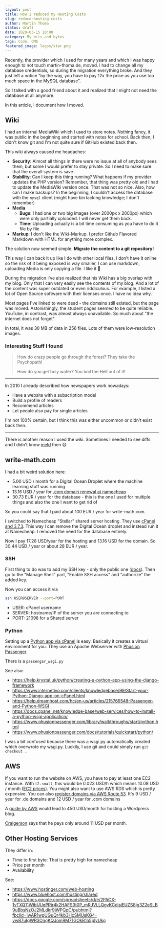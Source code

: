 ```yaml
---
layout: post
title: How I reduced my Hosting Costs
slug: reduce-hosting-costs
author: Martin Thoma
status: draft
date: 2020-03-15 20:00
category: My bits and bytes
tags: Code, CMS
featured_image: logos/star.png
---
```

Recently, the provider which I used for many years and which I was happy enough
to not touch martin-thoma.de, moved. I had to change all my database
credentials, so during the migration everything broke. And they just left a
notice "by the way, you have to pay 12x the price as you use too much space in
the MySQL database".

So I talked with a good friend about it and realized that I might not need
the database at all anymore.

In this article, I document how I moved.


## Wiki

I had an internal MediaWiki which I used to store notes. Nothing fancy, it was
public in the beginning and started with notes for school. Back then, I didn't
know git and I'm not quite sure if GitHub existed back then.

This wiki always caused me headaches:

* **Security**: Almost all things in there were no issue at all of anybody sees
  them, but some I would prefer to stay private. So I need to make sure that
  the overall system is save.
* **Stability**: Can I keep this thing running? What happens if my provider
  updates the PHP version? Remember, that thing was pretty old and I had to
  update the MediaWiki version once. That was not so nice. Also, how can I make
  backups? In the beginning, I couldn't access the database with the `mysql`
  client (might have bin lacking knowledge; I don't remember)
* **Media**
    * **Bugs**: I had one or two big images (over 2000px x 2000px) which were
      only partially uploaded. I will never get them back.
    * **Time**: Uploading actually is a bit time consuming as you have to do it
      file by file
* **Markup**: I don't like the Wiki-Markup. I prefer Github Flavored Markdown
  with HTML for anything more complex.

The solution now seemed simple: **Migrate the content to a git repository!**

This way I can back it up like I do with other local files, I don't have it
online so the risk of it being exposed is way smaller, I can use markdown,
uploading Media is only copying a file. I like it 🙂

During the migration I've also realized that his Wiki has a big overlap with my
blog. Only that I can very easily see the contents of my blog. And a lot of the
content was super outdated or even riddiculous. For example, I listed a lot of
Open Source software with their licenses once. I have no idea why.

Most pages I've linked to were dead - the domains still existed, but the page
was moved. Astonishingly, the student pages seemed to be quite reliable.
YouTube, in contrast, was almost always unavailable. So much about "the
internet does not forget".

In total, it was 30 MB of data in 256 files. Lots of them were low-resolution
images.


### Interesting Stuff I found

> How do crazy people go through the forest? They take the Psychopath!
>
> How do you get holy water? You boil the Hell out of it!

---

In 2010 I already described how newspapers work nowadays:

* Have a website with a subscription model
* Build a profile of readers
* Recommend articles
* Let people also pay for single articles

I'm not 100% certain, but I think this was either uncommon or didn't exist back
then.


---


There is another reason I used the wiki. Sometimes I needed to see diffs
and I didn't know [meld](https://meldmerge.org/) then 😄


## write-math.com

I had a bit weird solution here:

* 5.00 USD / month for a Digital Ocean Droplet where the machine learning stuff was running
* 13.16 USD / year for [.com domain renewal at namecheap](https://www.namecheap.com/domains/registration/gtld/com/)
* 30.73 EUR / year for the database - this is the one I used for multiple things and also the one I want to get rid of

So you could say that I paid about 100 EUR / year for write-math.com.

I switched to Namecheap "Stellar" shared server hosting. They use [cPanel and
3.7.3](https://www.namecheap.com/support/knowledgebase/article.aspx/129/22/what-version-of-the-software-is-used-on-your-servers). This way I can remove the Digital Ocean droplet and instead run it at Namecheap. I removed the need for the database entirely.

Now I pay 17.28 USD/year for the hosting and 13.16 USD for the domain. So 30.44 USD / year or about 28 EUR / year.


### SSH

First thing to do was to add my SSH key - only the public one ([docs](https://www.namecheap.com/support/knowledgebase/article.aspx/9428/89/how-to-connect-via-ssh-using-keys)). Then go to the
"Manage Shell" part, "Enable SSH access" and "authorize" the added key.

Now you can access it via

```bash
ssh USER@SERVER --port=PORT
```

* USER: cPanel username
* SERVER: hostname/IP of the server you are connecting to
* PORT: 21098 for a Shared server

### Python

Setting up a [Python app via cPanel](https://www.namecheap.com/support/knowledgebase/article.aspx/10048/2182/how-to-work-with-python-app/) is easy. Basically it
creates a virtual environment for you. They use an Apache Webserver with
[Phusion Passenger](https://en.wikipedia.org/wiki/Phusion_Passenger)


There is a `passengar_wsgi.py`

See also:

* https://help.krystal.uk/python/creating-a-python-app-using-the-django-framework
* https://www.internetivo.com/clients/knowledgebase/99/Start-your-Python-Django-app-on-cPanel.html
* https://help.dreamhost.com/hc/en-us/articles/215769548-Passenger-and-Python-WSGI
* https://docs.cpanel.net/knowledge-base/web-services/how-to-install-a-python-wsgi-application/
* https://www.phusionpassenger.com/library/walkthroughs/start/python.html
* https://www.phusionpassenger.com/docs/tutorials/quickstart/python/

I was a bit confused because there was a wsgi.py automatically created which
overwrote my wsgi.py. Luckily, I use git and could simply run `git checkout .`

## AWS

If you want to run the website on AWS, you have to pay at least one EC2 instance.
With `t2.small`, this would be 0.023 USD/h which means 10.08 USD / month
([EC2 prices](https://aws.amazon.com/de/ec2/instance-types/t2/)). You might
also want to use AWS RDS which is pretty expensive. You can also [register
domains via AWS Route 53](https://docs.aws.amazon.com/Route53/latest/DeveloperGuide/domain-register-update.html).
It's 9 USD / year for .de domains and 12 USD / year for .com domains

A [guide by AWS](https://aws.amazon.com/de/getting-started/projects/build-wordpress-website/services-costs/)
would lead to 450 USD/month for hosting a Wordpress blog.


[Craigerson](https://www.youtube.com/watch?v=IFeA0jh36WQ) says that he pays
only around 11 USD per month.

## Other Hosting Services

They differ in:

* Time to first byte: That is pretty high for namecheap
* Price per month
* Availability

See:

* https://www.hostinger.com/web-hosting
* https://www.bluehost.com/hosting/shared
* https://docs.google.com/spreadsheets/d/e/2PACX-1vTXQ11WibUUePRjr4k2HAFS3t0P_mRJVLLQgvKCdisiEUZS8jg3Z2eSLB9uBbsNzOJ2MLdkr9jWPQpC/pubhtml?fbclid=IwAR1wpUGuQr4kb3HcSMUsKG4-ywB7uIgWR3OngKQJomRM71GOkB1a5plyUkg
